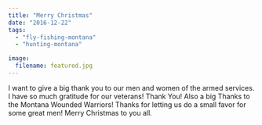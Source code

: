 ```yaml
---
title: "Merry Christmas"
date: "2016-12-22"
tags:
  - "fly-fishing-montana"
  - "hunting-montana"

image:
  filename: featured.jpg
---
```


I want to give a big thank you to our men and women of the armed services. I have so much gratitude for our veterans! Thank You! Also a big Thanks to the Montana Wounded Warriors! Thanks for letting us do a small favor for some great men! Merry Christmas to you all.
